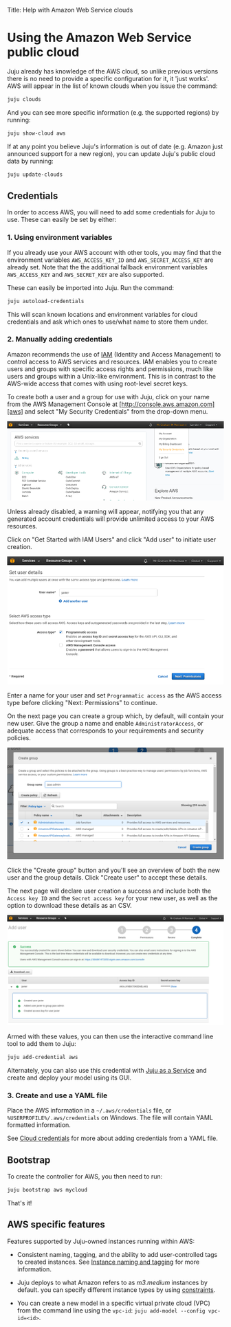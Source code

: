 Title: Help with Amazon Web Service clouds

# Using the Amazon Web Service public cloud

Juju already has knowledge of the AWS cloud, so unlike previous versions there
is no need to provide a specific configuration for it, it 'just works'. AWS
will appear in the list of known clouds when you issue the command:

```bash
juju clouds
```
And you can see more specific information (e.g. the supported regions) by
running:

```bash
juju show-cloud aws
```

If at any point you believe Juju's information is out of date (e.g. Amazon just
announced support for a new region), you can update Juju's public cloud data by
running:

```bash
juju update-clouds
```

## Credentials

In order to access AWS, you will need to add some credentials for Juju to use.
These can easily be set by either:

### 1. Using environment variables

If you already use your AWS account with other tools, you may find that the
environment variables `AWS_ACCESS_KEY_ID` and `AWS_SECRET_ACCESS_KEY` are
already set. Note that the the additional fallback environment variables
`AWS_ACCESS_KEY` and `AWS_SECRET_KEY` are also supported.

These can easily be imported into Juju. Run the command:

```bash
juju autoload-credentials
```
This will scan known locations and environment variables for cloud credentials
and ask which ones to use/what name to store them under.

### 2. Manually adding credentials

Amazon recommends the use of [IAM][iam] (Identity and Access Management) to
control access to AWS services and resources. IAM enables you to create users
and groups with specific access rights and permissions, much like users and
groups within a Unix-like environment. This is in contrast to the AWS-wide
access that comes with using root-level secret keys.

To create both a user and a group for use with Juju, click on your name from
the AWS Management Console at [http://console.aws.amazon.com][aws] and select
"My Security Credentials" from the drop-down menu.

![Amazon accounts page with Security Creds](../media/getting_started-aws_security.png)

Unless already disabled, a warning will appear, notifying you that any
generated account credentials will provide unlimited access to your AWS
resources.

Click on "Get Started with IAM Users" and click "Add user" to initiate user
creation.

![Amazon IAM set user details](../media/getting_started-aws_newuser.png)

Enter a name for your user and set `Programmatic access` as the AWS access type
before clicking "Next: Permissions" to continue.

On the next page you can create a group which, by default, will contain your
new user. Give the group a name and enable `AdministratorAccess`, or adequate
access that corresponds to your requirements and security policies.

![Amazon IAM group creation](../media/getting_started-aws_groups.png)

Click the "Create group" button and you'll see an overview of both the new
user and the group details. Click "Create user" to accept these details.

The next page will declare user creation a success and include both the
`Access key ID` and the `Secret access key` for your new user, as well as the
option to download these details as an CSV.

![Amazon Access Credentials page showing key values](../media/getting_started-aws_credentials-csv.png)

Armed with these values, you can then use the interactive command line tool to
add them to Juju:

```bash
juju add-credential aws
```

Alternately, you can also use this credential with [Juju as a Service][jaas] and
create and deploy your model using its GUI.

### 3. Create and use a YAML file

Place the AWS information in a `~/.aws/credentials` file, or
`%USERPROFILE%/.aws/credentials` on Windows. The file will contain YAML
formatted information.

See [Cloud credentials](../credentials.html) for more about adding
credentials from a YAML file.

## Bootstrap

To create the controller for AWS, you then need to run:

```bash
juju bootstrap aws mycloud
```

That's it!


## AWS specific features

Features supported by Juju-owned instances running within AWS:

- Consistent naming, tagging, and the ability to add user-controlled tags to
  created instances. See [Instance naming and tagging][tagging] for
  more information.

- Juju deploys to what Amazon refers to as *m3.medium* instances by default. you
  can specify different instance types by using [constraints][constraints].

- You can create a new model in a specific virtual private cloud (VPC) from the
  command line using the `vpc-id`: `juju add-model --config vpc-id=<id>`.


[aws]: http://console.aws.amazon.com
[iam]: https://aws.amazon.com/iam/
[constraints]:./reference-constraints.html
[jaas]: ./getting-started.html "Getting Started with Juju as a Service"
[tagging]: ./config-tagging.html
